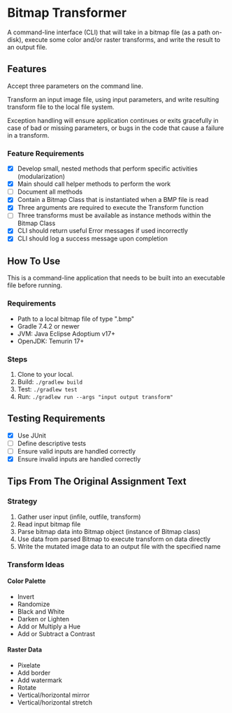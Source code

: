 # Bitmap Transformer

A command-line interface (CLI) that will take in a bitmap file (as a path on-disk), execute some color and/or raster transforms, and write the result to an output file.

## Features

Accept three parameters on the command line.

Transform an input image file, using input parameters, and write resulting transform file to the local file system.

Exception handling will ensure application continues or exits gracefully in case of bad or missing parameters, or bugs in the code that cause a failure in a transform.

### Feature Requirements

- [X] Develop small, nested methods that perform specific activities (modularization)
- [X] Main should call helper methods to perform the work
- [ ] Document all methods
- [X] Contain a Bitmap Class that is instantiated when a BMP file is read
- [X] Three arguments are required to execute the Transform function
- [ ] Three transforms must be available as instance methods within the Bitmap Class
- [X] CLI should return useful Error messages if used incorrectly
- [X] CLI should log a success message upon completion

## How To Use

This is a command-line application that needs to be built into an executable file before running.

### Requirements

- Path to a local bitmap file of type ".bmp"
- Gradle 7.4.2 or newer
- JVM: Java Eclipse Adoptium v17+
- OpenJDK: Temurin 17+

### Steps

1. Clone to your local.
2. Build: `./gradlew build`
3. Test: `./gradlew test`
4. Run: `./gradlew run --args "input output transform"`

## Testing Requirements

- [X] Use JUnit
- [ ] Define descriptive tests
- [ ] Ensure valid inputs are handled correctly
- [X] Ensure invalid inputs are handled correctly

## Tips From The Original Assignment Text

### Strategy

1. Gather user input (infile, outfile, transform)
2. Read input bitmap file
3. Parse bitmap data into Bitmap object (instance of Bitmap class)
4. Use data from parsed Bitmap to execute transform on data directly
5. Write the mutated image data to an output file with the specified name

### Transform Ideas

#### Color Palette

- Invert
- Randomize
- Black and White
- Darken or Lighten
- Add or Multiply a Hue
- Add or Subtract a Contrast

#### Raster Data

- Pixelate
- Add border
- Add watermark
- Rotate
- Vertical/horizontal mirror
- Vertical/horizontal stretch
